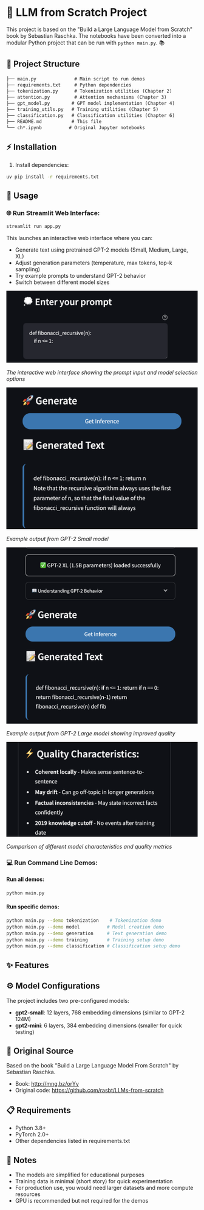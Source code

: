 # 🤖 LLM from Scratch Project

This project is based on the "Build a Large Language Model from Scratch" book by Sebastian Raschka. The notebooks have been converted into a modular Python project that can be run with `python main.py`. 📚

## 📁 Project Structure

```
├── main.py              # Main script to run demos
├── requirements.txt     # Python dependencies
├── tokenization.py      # Tokenization utilities (Chapter 2)
├── attention.py         # Attention mechanisms (Chapter 3)
├── gpt_model.py        # GPT model implementation (Chapter 4)
├── training_utils.py   # Training utilities (Chapter 5)
├── classification.py   # Classification utilities (Chapter 6)
├── README.md           # This file
└── ch*.ipynb          # Original Jupyter notebooks
```

## ⚡ Installation

1. Install dependencies:
```bash
uv pip install -r requirements.txt
```

## 🚀 Usage

### 🌐 Run Streamlit Web Interface:
```bash
streamlit run app.py
```

This launches an interactive web interface where you can:
- Generate text using pretrained GPT-2 models (Small, Medium, Large, XL)
- Adjust generation parameters (temperature, max tokens, top-k sampling)
- Try example prompts to understand GPT-2 behavior
- Switch between different model sizes

![Streamlit Interface](images/prompt.png)

*The interactive web interface showing the prompt input and model selection options*

![Model Results Comparison](images/small_result.png)

*Example output from GPT-2 Small model*

![Large Model Results](images/large_result.png)

*Example output from GPT-2 Large model showing improved quality*

![Quality Characteristics](images/quality_characteristics.png)

*Comparison of different model characteristics and quality metrics*

### 💻 Run Command Line Demos:

#### Run all demos:
```bash
python main.py
```

#### Run specific demos:
```bash
python main.py --demo tokenization    # Tokenization demo
python main.py --demo model          # Model creation demo
python main.py --demo generation     # Text generation demo
python main.py --demo training       # Training setup demo
python main.py --demo classification # Classification setup demo
```

## ✨ Features

## ⚙️ Model Configurations

The project includes two pre-configured models:

- **gpt2-small**: 12 layers, 768 embedding dimensions (similar to GPT-2 124M)
- **gpt2-mini**: 6 layers, 384 embedding dimensions (smaller for quick testing)


## 📖 Original Source

Based on the book "Build a Large Language Model From Scratch" by Sebastian Raschka.
- Book: http://mng.bz/orYv
- Original code: https://github.com/rasbt/LLMs-from-scratch

## 📋 Requirements

- Python 3.8+
- PyTorch 2.0+
- Other dependencies listed in requirements.txt

## 📝 Notes

- The models are simplified for educational purposes
- Training data is minimal (short story) for quick experimentation
- For production use, you would need larger datasets and more compute resources
- GPU is recommended but not required for the demos
